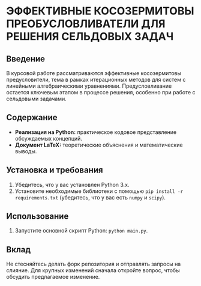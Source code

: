 # ЭФФЕКТИВНЫЕ КОСОЗЕРМИТОВЫ ПРЕОБУСЛОВЛИВАТЕЛИ ДЛЯ РЕШЕНИЯ СЕЛЬДОВЫХ ЗАДАЧ

## Введение

В курсовой работе рассматриваются эффективные косозермитовы предусловители, тема в рамках итерационных методов для систем с линейными алгебраическими уравнениями. Предусловливание остается ключевым этапом в процессе решения, особенно при работе с сельдовыми задачами.

## Содержание

- **Реализация на Python:** практическое кодовое представление обсуждаемых концепций.
- **Документ LaTeX:** теоретические объяснения и математические выводы.

## Установка и требования

1. Убедитесь, что у вас установлен Python 3.x.
2. Установите необходимые библиотеки с помощью `pip install -r requirements.txt` (убедитесь, что у вас есть `numpy` и `scipy`).

## Использование

1. Запустите основной скрипт Python: `python main.py`.

## Вклад

Не стесняйтесь делать форк репозитория и отправлять запросы на слияние. Для крупных изменений сначала откройте вопрос, чтобы обсудить предлагаемое изменение.
